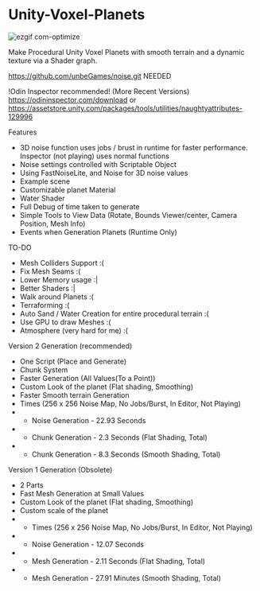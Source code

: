 # Unity-Voxel-Planets
![ezgif com-optimize](https://github.com/B0XEY/Unity-Voxel-Planets/assets/94720404/764d639a-c221-4c43-85b4-63d31b6a2f7c)

Make Procedural Unity Voxel Planets with smooth terrain and a dynamic texture via a Shader graph.

https://github.com/unbeGames/noise.git NEEDED

!Odin Inspector recommended! (More Recent Versions)
https://odininspector.com/download
or https://assetstore.unity.com/packages/tools/utilities/naughtyattributes-129996
     
Features
- 3D noise function uses jobs / brust in runtime for faster performance. Inspector (not playing) uses normal functions
- Noise settings controlled with Scriptable Object
- Using FastNoiseLite, and Noise for 3D noise values
- Example scene
- Customizable planet Material
- Water Shader
- Full Debug of time taken to generate
- Simple Tools to View Data (Rotate, Bounds Viewer/center, Camera Position, Mesh Info)
- Events when Generation Planets (Runtime Only)
                  
TO-DO
- Mesh Colliders Support :(
- Fix Mesh Seams :(
- Lower Memory usage :|
- Better Shaders :|
- Walk around Planets :(
- Terraforming :(
- Auto Sand / Water Creation for entire procedural terrain :(
- Use GPU to draw Meshes :(
- Atmosphere (very hard for me) :(
         
         
Version 2 Generation (recommended)
- One Script (Place and Generate)
- Chunk System
- Faster Generation (All Values(To a Point))
- Custom Look of the planet (Flat shading, Smoothing)
- Faster Smooth terrain Generation
- Times (256 x 256 Noise Map, No Jobs/Burst, In Editor, Not Playing)
- - Noise Generation - 22.93 Seconds
- - Chunk Generation - 2.3 Seconds (Flat Shading, Total)
- - Chunk Generation - 8.3 Seconds (Smooth Shading, Total)

Version 1 Generation (Obsolete)
- 2 Parts
- Fast Mesh Generation at Small Values
- Custom Look of the planet (Flat shading, Smoothing)
- Custom scale of the planet
- - Times (256 x 256 Noise Map, No Jobs/Burst, In Editor, Not Playing)
- - Noise Generation - 12.07 Seconds
- - Mesh Generation - 2.11 Seconds (Flat Shading, Total)
- - Mesh Generation - 27.91 Minutes (Smooth Shading, Total)
